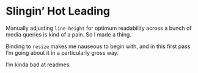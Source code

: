 # Slingin’ Hot Leading
Manually adjusting ```line-height``` for optimum readability across a bunch of media queries is kind of a pain. So I made a thing.

Binding to ```resize``` makes me nauseous to begin with, and in this first pass I’m going about it in a particularly gross way.

I’m kinda bad at readmes.